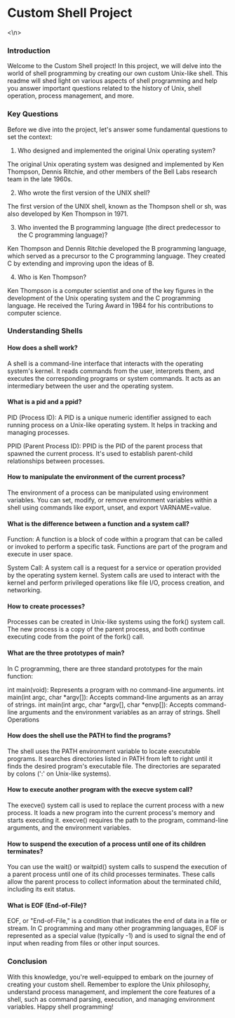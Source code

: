<h1>Custom Shell Project</h1><\n>
<h3>Introduction</h3>
Welcome to the Custom Shell project! In this project, we will delve into the world of shell programming by creating our own custom Unix-like shell. This readme will shed light on various aspects of shell programming and help you answer important questions related to the history of Unix, shell operation, process management, and more.

<h3>Key Questions</h3>
Before we dive into the project, let's answer some fundamental questions to set the context:

1. Who designed and implemented the original Unix operating system?

The original Unix operating system was designed and implemented by Ken Thompson, Dennis Ritchie, and other members of the Bell Labs research team in the late 1960s.

2. Who wrote the first version of the UNIX shell?

The first version of the UNIX shell, known as the Thompson shell or sh, was also developed by Ken Thompson in 1971.

3. Who invented the B programming language (the direct predecessor to the C programming language)?

Ken Thompson and Dennis Ritchie developed the B programming language, which served as a precursor to the C programming language. They created C by extending and improving upon the ideas of B.

4. Who is Ken Thompson?

Ken Thompson is a computer scientist and one of the key figures in the development of the Unix operating system and the C programming language. He received the Turing Award in 1984 for his contributions to computer science.

<h3>Understanding Shells</h3>
<h4>How does a shell work?</h4>
A shell is a command-line interface that interacts with the operating system's kernel. It reads commands from the user, interprets them, and executes the corresponding programs or system commands. It acts as an intermediary between the user and the operating system.

<h4>What is a pid and a ppid?</h4>
PID (Process ID): A PID is a unique numeric identifier assigned to each running process on a Unix-like operating system. It helps in tracking and managing processes.

PPID (Parent Process ID): PPID is the PID of the parent process that spawned the current process. It's used to establish parent-child relationships between processes.

<h4>How to manipulate the environment of the current process?</h4>
The environment of a process can be manipulated using environment variables. You can set, modify, or remove environment variables within a shell using commands like export, unset, and export VARNAME=value.

<h4>What is the difference between a function and a system call?</h4>
Function: A function is a block of code within a program that can be called or invoked to perform a specific task. Functions are part of the program and execute in user space.

System Call: A system call is a request for a service or operation provided by the operating system kernel. System calls are used to interact with the kernel and perform privileged operations like file I/O, process creation, and networking.

<h4>How to create processes?</h4>
Processes can be created in Unix-like systems using the fork() system call. The new process is a copy of the parent process, and both continue executing code from the point of the fork() call.

<h4>What are the three prototypes of main?</h4>
In C programming, there are three standard prototypes for the main function:

int main(void): Represents a program with no command-line arguments.
int main(int argc, char *argv[]): Accepts command-line arguments as an array of strings.
int main(int argc, char *argv[], char *envp[]): Accepts command-line arguments and the environment variables as an array of strings.
Shell Operations
<h4>How does the shell use the PATH to find the programs?</h4>
The shell uses the PATH environment variable to locate executable programs. It searches directories listed in PATH from left to right until it finds the desired program's executable file. The directories are separated by colons (':' on Unix-like systems).

<h4>How to execute another program with the execve system call?</h4>
The execve() system call is used to replace the current process with a new process. It loads a new program into the current process's memory and starts executing it. execve() requires the path to the program, command-line arguments, and the environment variables.

<h4>How to suspend the execution of a process until one of its children terminates?</h4>
You can use the wait() or waitpid() system calls to suspend the execution of a parent process until one of its child processes terminates. These calls allow the parent process to collect information about the terminated child, including its exit status.

<h4>What is EOF (End-of-File)?</h4>
EOF, or "End-of-File," is a condition that indicates the end of data in a file or stream. In C programming and many other programming languages, EOF is represented as a special value (typically -1) and is used to signal the end of input when reading from files or other input sources.

<h3>Conclusion</h3>
With this knowledge, you're well-equipped to embark on the journey of creating your custom shell. Remember to explore the Unix philosophy, understand process management, and implement the core features of a shell, such as command parsing, execution, and managing environment variables. Happy shell programming!
